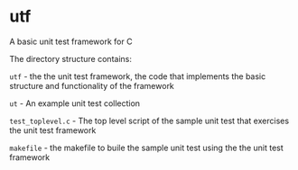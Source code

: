 # utf
A basic unit test framework for C
  
The directory structure contains:  
  
`utf` - the the unit test framework, the code that implements the basic structure and functionality of the framework

`ut` - An example unit test collection

`test_toplevel.c` - The top level script of the sample unit test that exercises the unit test framework

`makefile` - the makefile to buile the sample unit test using the the unit test framework

